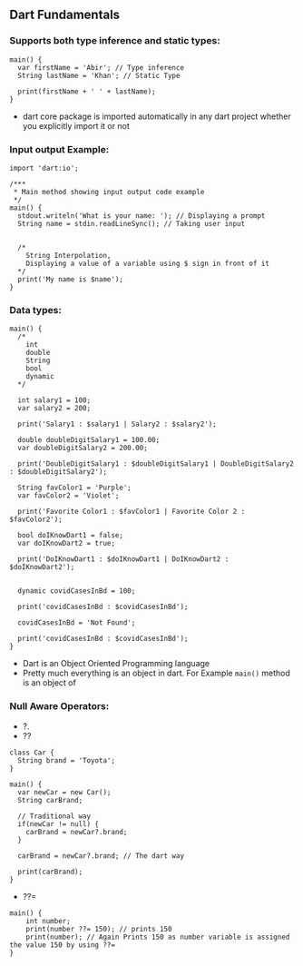 ## Dart Fundamentals

### Supports both type inference and static types: 

```
main() {
  var firstName = 'Abir'; // Type inference
  String lastName = 'Khan'; // Static Type

  print(firstName + ' ' + lastName);
}
```

* dart core package is imported automatically in any dart project whether you explicitly import it or not

### Input output Example:
```
import 'dart:io';

/***
 * Main method showing input output code example
 */
main() {
  stdout.writeln('What is your name: '); // Displaying a prompt
  String name = stdin.readLineSync(); // Taking user input


  /*
    String Interpolation,
    Displaying a value of a variable using $ sign in front of it
  */
  print('My name is $name'); 
}
```

### Data types:
```
main() {
  /*
    int 
    double 
    String
    bool
    dynamic
  */

  int salary1 = 100;
  var salary2 = 200;

  print('Salary1 : $salary1 | Salary2 : $salary2');

  double doubleDigitSalary1 = 100.00;
  var doubleDigitSalary2 = 200.00;

  print('DoubleDigitSalary1 : $doubleDigitSalary1 | DoubleDigitSalary2 : $doubleDigitSalary2');

  String favColor1 = 'Purple';
  var favColor2 = 'Violet';

  print('Favorite Color1 : $favColor1 | Favorite Color 2 : $favColor2');

  bool doIKnowDart1 = false;
  var doIKnowDart2 = true;

  print('DoIKnowDart1 : $doIKnowDart1 | DoIKnowDart2 : $doIKnowDart2');

  
  dynamic covidCasesInBd = 100;

  print('covidCasesInBd : $covidCasesInBd');

  covidCasesInBd = 'Not Found';

  print('covidCasesInBd : $covidCasesInBd');
}
```
* Dart is an Object Oriented Programming language
* Pretty much everything is an object in dart. For Example `main()` method is an object of 

### Null Aware Operators:
* ?.
* ?? 

```
class Car {
  String brand = 'Toyota';
}

main() {
  var newCar = new Car();
  String carBrand;

  // Traditional way
  if(newCar != null) {
    carBrand = newCar?.brand;
  }

  carBrand = newCar?.brand; // The dart way

  print(carBrand);
}
```

* ??=
```
main() {
    int number;
    print(number ??= 150); // prints 150
    print(number); // Again Prints 150 as number variable is assigned the value 150 by using ??=
}
```
